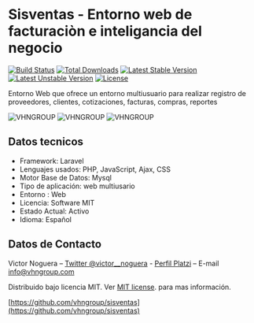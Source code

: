 # Sisventas - Entorno web de facturaciòn e inteligancia del negocio
[![Build Status](https://travis-ci.org/laravel/framework.svg)](https://travis-ci.org/laravel/framework)
[![Total Downloads](https://poser.pugx.org/laravel/framework/d/total.svg)](https://packagist.org/packages/laravel/framework)
[![Latest Stable Version](https://poser.pugx.org/laravel/framework/v/stable.svg)](https://packagist.org/packages/laravel/framework)
[![Latest Unstable Version](https://poser.pugx.org/laravel/framework/v/unstable.svg)](https://packagist.org/packages/laravel/framework)
[![License](https://poser.pugx.org/laravel/framework/license.svg)](https://packagist.org/packages/laravel/framework)

Entorno Web que ofrece un entorno multiusuario para realizar registro de proveedores, clientes, cotizaciones, facturas, compras, reportes

![VHNGROUP](https://github.com/vhngroup/sisventas/blob/master/images/Logo.png)
![VHNGROUP](https://github.com/vhngroup/sisventas/blob/master/images/Footer.png)
![VHNGROUP](https://github.com/vhngroup/sisventas/blob/master/images/Sisventas.png)

## Datos tecnicos

* Framework: Laravel
* Lenguajes usados: PHP, JavaScript, Ajax, CSS
* Motor Base de Datos: Mysql
* Tipo de aplicación: web multiusario
* Entorno : Web
* Licencia: Software MIT
* Estado Actual: Activo
* Idioma: Español

## Datos de Contacto

Victor Noguera – [Twitter @victor__noguera](https://twitter.com/victor__noguera) - [Perfil Platzi](https://platzi.com/@victor__noguera) – E-mail info@vhngroup.com

Distribuido bajo licencia MIT. Ver [MIT license](http://opensource.org/licenses/MIT). para mas información.

[https://github.com/vhngroup/sisventas](https://github.com/vhngroup/sisventas)
